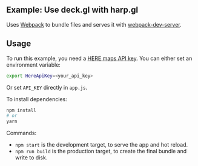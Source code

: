 ## Example: Use deck.gl with harp.gl

Uses [Webpack](https://github.com/webpack/webpack) to bundle files and serves it
with [webpack-dev-server](https://webpack.js.org/guides/development/#webpack-dev-server).

## Usage

To run this example, you need a [HERE maps API key](https://developer.here.com/). You can either set an environment variable:

```bash
export HereApiKey=<your_api_key>
```

Or set `API_KEY` directly in `app.js`.

To install dependencies:

```bash
npm install
# or
yarn
```

Commands:
* `npm start` is the development target, to serve the app and hot reload.
* `npm run build` is the production target, to create the final bundle and write to disk.
